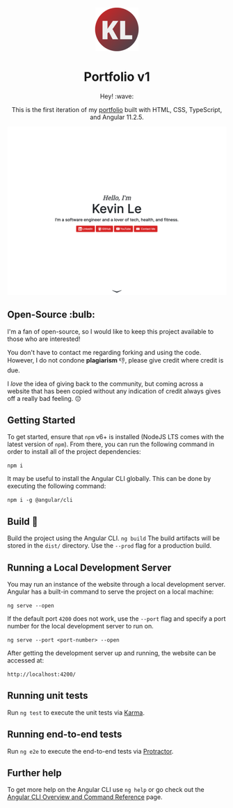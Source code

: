 <p align="center">
  <img src="https://github.com/k-le/portfolio-v1/blob/main/src/assets/logo.png">
</p>
<h1 align="center">Portfolio v1</h1>
<p align="center">
  Hey! :wave:
</p>
<p align="center">
  This is the first iteration of my <a href="https://k-le.github.io/portfolio-v1">portfolio</a> built with HTML, CSS, TypeScript, and Angular 11.2.5.  
</p>
<p align="center">
  <img src="https://github.com/k-le/portfolio-v1/blob/main/src/assets/demo.png">
</p>

<h2>Open-Source :bulb:</h2>
I'm a fan of open-source, so I would like to keep this project available to those who are interested!  
  
You don't have to contact me regarding forking and using the code. However, I do not condone **plagiarism** :-1:, please give credit where credit is due.  
  
I _love_ the idea of giving back to the community, but coming across a website that has been copied without any indication of credit always gives off a really bad feeling. :pensive:

## Getting Started

To get started, ensure that `npm` v6+ is installed (NodeJS LTS comes with the latest version of `npm`). From there, you can run the following command in order to install all of the project dependencies:

```npm i```

It may be useful to install the Angular CLI globally. This can be done by executing the following command:

```npm i -g @angular/cli```

## Build :hammer:

Build the project using the Angular CLI. `ng build` The build artifacts will be stored in the `dist/` directory. Use the `--prod` flag for a production build.

## Running a Local Development Server

You may run an instance of the website through a local development server. Angular has a built-in command to serve the project on a local machine:

```ng serve --open```

If the default port `4200` does not work, use the `--port` flag and specify a port number for the local development server to run on.

```ng serve --port <port-number> --open```

After getting the development server up and running, the website can be accessed at:

```http://localhost:4200/```

## Running unit tests

Run `ng test` to execute the unit tests via [Karma](https://karma-runner.github.io).

## Running end-to-end tests

Run `ng e2e` to execute the end-to-end tests via [Protractor](http://www.protractortest.org/).

## Further help

To get more help on the Angular CLI use `ng help` or go check out the [Angular CLI Overview and Command Reference](https://angular.io/cli) page.
